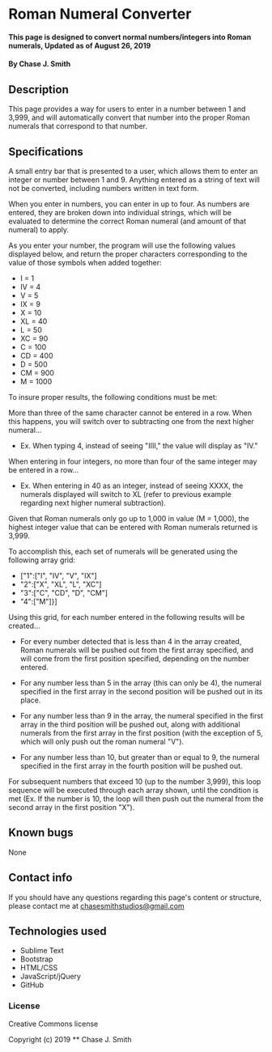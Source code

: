# Roman Numeral Converter

#### This page is designed to convert normal numbers/integers into Roman numerals,  Updated as of August 26, 2019

#### By Chase J. Smith

## Description

This page provides a way for users to enter in a number between 1 and 3,999, and will automatically convert that number into the proper Roman numerals that correspond to that number.

## Specifications

A small entry bar that is presented to a user, which allows them to enter an integer or number between 1 and 9. Anything entered as a string of text will not be converted, including numbers written in text form.

When you enter in numbers, you can enter in up to four. As numbers are entered, they are broken down into individual strings, which will be evaluated to determine the correct Roman numeral (and amount of that numeral) to apply.

As you enter your number, the program will use the following values displayed below, and return the proper characters corresponding to the value of those symbols when added together:

* I = 1
* IV = 4
* V = 5
* IX = 9
* X = 10
* XL = 40
* L = 50
* XC = 90
* C = 100
* CD = 400
* D = 500
* CM = 900
* M = 1000

To insure proper results, the following conditions must be met:

More than three of the same character cannot be entered in a row. When this happens, you will switch over to subtracting one from the next higher numeral...

* Ex. When typing 4, instead of seeing "IIII," the value will display as "IV."

When entering in four integers, no more than four of the same integer may be entered in a row...

* Ex. When entering in 40 as an integer, instead of seeing XXXX, the numerals displayed will switch to XL (refer to previous example regarding next higher numeral subtraction).

Given that Roman numerals only go up to 1,000 in value (M = 1,000), the highest integer value that can be entered with Roman numerals returned is 3,999.

To accomplish this, each set of numerals will be generated using the following array grid:

* ["1":["I", "IV", "V", "IX"]
*  "2":["X", "XL", "L", "XC"]
*  "3":["C", "CD", "D", "CM"]
*  "4":["M"]}]

Using this grid, for each number entered in the following results will be created...

* For every number detected that is less than 4 in the array created, Roman numerals will be pushed out from the first array specified, and will come from the first position specified, depending on the number entered.

* For any number less than 5 in the array (this can only be 4), the numeral specified in the first array in the second position will be pushed out in its place.

* For any number less than 9 in the array, the numeral specified in the first array in the third position will be pushed out, along with additional numerals from the first array in the first position (with the exception of 5, which will only push out the roman numeral "V").

* For any number less than 10, but greater than or equal to 9, the numeral specified in the first array in the fourth position will be pushed out.

For subsequent numbers that exceed 10 (up to the number 3,999), this loop sequence will be executed through each array shown, until the condition is met (Ex. If the number is 10, the loop will then push out the numeral from the second array in the first position "X").

## Known bugs

None

## Contact info

If you should have any questions regarding this page's content or structure, please contact me at chasesmithstudios@gmail.com

## Technologies used

* Sublime Text
* Bootstrap
* HTML/CSS
* JavaScript/jQuery
* GitHub

### License

Creative Commons license

Copyright (c) 2019 ** Chase J. Smith